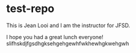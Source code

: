 # test-repo

This is Jean Looi and I am the instructor for JFSD.

I hope you had a great lunch everyone! slifhskdjfgsdhgksehgehgewhfwkhewhgkwehgwh